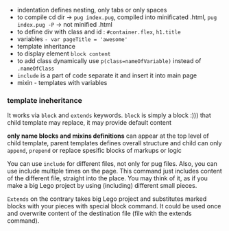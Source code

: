 - indentation defines nesting, only tabs or only spaces
- to compile cd dir -> `pug index.pug`, compiled into minificated .html, `pug index.pug -P` -> not minified .html
- to define div with class and id : `#container.flex`, `h1.title`
- variables `- var pageTitle = 'awesome'`
- template inheritance
- to display element `block content`
- to add class dynamically use `p(class=nameOfVariable)` instead of `.nameOfClass`
- `include` is a part of code separate it and insert it into main page
- mixin - templates with variables

### template ineheritance 

It works via `block` and `extends` keywords. `block` is simply a block :))) that child template may replace, it may provide default content 

**only name blocks and mixins definitions** can appear at the top level of child template, parent templates defines overall structure and child can only `append`, `prepend` or replace spesific blocks of markups or logic

You can use `include` for different files, not only for pug files. Also, you can use include multiple times on the page. This command just includes content of the different file, straight into the place. You may think of it, as if you make a big Lego project by using (including) different small pieces.

`Extends` on the contrary takes big Lego project and substitutes marked blocks with your pieces with special block command. It could be used once and overwrite content of the destination file (file with the extends command).
